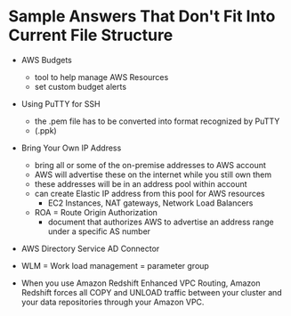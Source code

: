 # Sample Answers That Don't Fit Into Current File Structure

* AWS Budgets
  * tool to help manage AWS Resources
  * set custom budget alerts

* Using PuTTY for SSH
  * the .pem file has to be converted into format recognized by PuTTY
  * (.ppk)

* Bring Your Own IP Address
  * bring all or some of the on-premise addresses to AWS account
  * AWS will advertise these on the internet while you still own them
  * these addresses will be in an address pool within account
  * can create Elastic IP address from this pool for AWS resources
    * EC2 Instances, NAT gateways, Network Load Balancers
  * ROA = Route Origin Authorization
    * document that authorizes AWS to advertise an address range under a specific AS number
* AWS Directory Service AD Connector
* WLM = Work load management = parameter group
* When you use Amazon Redshift Enhanced VPC Routing, Amazon Redshift forces all COPY and UNLOAD traffic between your cluster and your data repositories through your Amazon VPC.
